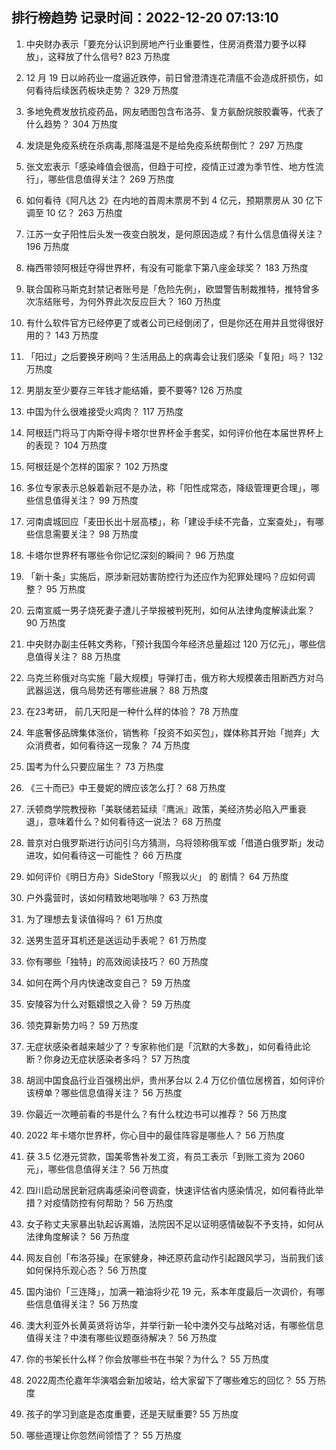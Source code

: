 
## 排行榜趋势 记录时间：2022-12-20 07:13:10
  
  1. 中央财办表示「要充分认识到房地产行业重要性，住房消费潜力要予以释放」，这释放了什么信号? 823 万热度
    
  2. 12 月 19 日以岭药业一度逼近跌停，前日曾澄清连花清瘟不会造成肝损伤，如何看待后续医药板块走势？ 329 万热度
    
  3. 多地免费发放抗疫药品，网友晒图包含布洛芬、复方氨酚烷胺胶囊等，代表了什么趋势？ 304 万热度
    
  4. 发烧是免疫系统在杀病毒,那降温是不是给免疫系统帮倒忙？ 297 万热度
    
  5. 张文宏表示「感染峰值会很高，但趋于可控，疫情正过渡为季节性、地方性流行」，哪些信息值得关注？ 269 万热度
    
  6. 如何看待《阿凡达 2》在内地的首周末票房不到 4 亿元，预期票房从 30 亿下调至 10 亿？ 263 万热度
    
  7. 江苏一女子阳性后头发一夜变白脱发，是何原因造成？有什么信息值得关注？ 196 万热度
    
  8. 梅西带领阿根廷夺得世界杯，有没有可能拿下第八座金球奖？ 183 万热度
    
  9. 联合国称马斯克封禁记者账号是「危险先例」，欧盟警告制裁推特，推特曾多次冻结账号，为何外界此次反应巨大？ 160 万热度
    
  10. 有什么软件官方已经停更了或者公司已经倒闭了，但是你还在用并且觉得很好用的？ 143 万热度
    
  11. 「阳过」之后要换牙刷吗？生活用品上的病毒会让我们感染「复阳」吗？ 132 万热度
    
  12. 男朋友至少要存三年钱才能结婚，要不要等? 126 万热度
    
  13. 中国为什么很难接受火鸡肉？ 117 万热度
    
  14. 阿根廷门将马丁内斯夺得卡塔尔世界杯金手套奖，如何评价他在本届世界杯上的表现？ 104 万热度
    
  15. 阿根廷是个怎样的国家？ 102 万热度
    
  16. 多位专家表示总躲着新冠不是办法，称「阳性成常态，降级管理更合理」，哪些信息值得关注？ 99 万热度
    
  17. 河南虞城回应「麦田长出十层高楼」，称「建设手续不完备，立案查处」，有哪些信息需要关注？ 98 万热度
    
  18. 卡塔尔世界杯有哪些令你记忆深刻的瞬间？ 96 万热度
    
  19. 「新十条」实施后，原涉新冠妨害防控行为还应作为犯罪处理吗？应如何调整？ 95 万热度
    
  20. 云南宣威一男子烧死妻子遭儿子举报被判死刑，如何从法律角度解读此案？ 90 万热度
    
  21. 中央财办副主任韩文秀称，「预计我国今年经济总量超过 120 万亿元」，哪些信息值得关注？ 88 万热度
    
  22. 乌克兰称俄对乌实施「最大规模」导弹打击，俄方称大规模袭击阻断西方对乌武器运送，俄乌局势还有哪些进展？ 88 万热度
    
  23. 在23考研， 前几天阳是一种什么样的体验？ 78 万热度
    
  24. 年底奢侈品牌集体涨价，销售称「投资不如买包」，媒体称其开始「抛弃」大众消费者，如何看待这一现象？ 74 万热度
    
  25. 国考为什么只要应届生？ 73 万热度
    
  26. 《三十而已》中王曼妮的牌应该怎么打？ 68 万热度
    
  27. 沃顿商学院教授称「美联储若延续『鹰派』政策，美经济势必陷入严重衰退」，意味着什么？如何看待这一说法？ 68 万热度
    
  28. 普京对白俄罗斯进行访问引乌方猜测，乌将领称俄军或「借道白俄罗斯」发动进攻，如何看待这一可能性？ 66 万热度
    
  29. 如何评价《明日方舟》SideStory「照我以火」 的 剧情？ 64 万热度
    
  30. 户外露营时，该如何精致地喝咖啡？ 63 万热度
    
  31. 为了理想去复读值得吗？ 61 万热度
    
  32. 送男生蓝牙耳机还是送运动手表呢？ 61 万热度
    
  33. 你有哪些「独特」的高效阅读技巧？ 60 万热度
    
  34. 如何在两个月内快速改变自己？ 59 万热度
    
  35. 安陵容为什么对甄嬛恨之入骨？ 59 万热度
    
  36. 领克算新势力吗？ 59 万热度
    
  37. 无症状感染者越来越少了？专家称他们是「沉默的大多数」，如何看待此论断？你身边无症状感染者多吗？ 57 万热度
    
  38. 胡润中国食品行业百强榜出炉，贵州茅台以 2.4 万亿价值位居榜首，如何评价该榜单？哪些信息值得关注？ 56 万热度
    
  39. 你最近一次睡前看的书是什么？有什么枕边书可以推荐？ 56 万热度
    
  40. 2022 年卡塔尔世界杯，你心目中的最佳阵容是哪些人？ 56 万热度
    
  41. 获 3.5 亿港元贷款，国美零售补发工资，有员工表示「到账工资为 2060 元」，哪些信息值得关注？ 56 万热度
    
  42. 四川启动居民新冠病毒感染问卷调查，快速评估省内感染情况，如何看待此举措？对疫情防控有何帮助？ 56 万热度
    
  43. 女子称丈夫家暴出轨起诉离婚，法院因不足以证明感情破裂不予支持，如何从法律角度解读？ 56 万热度
    
  44. 网友自创「布洛芬操」在家健身，神还原药盒动作引起跟风学习，当前我们该如何保持乐观心态？ 56 万热度
    
  45. 国内油价「三连降」，加满一箱油将少花 19 元，系本年度最后一次调价，有哪些信息值得关注？ 56 万热度
    
  46. 澳大利亚外长黄英贤将访华，并举行新一轮中澳外交与战略对话，有哪些信息值得关注？中澳有哪些议题亟待解决？ 56 万热度
    
  47. 你的书架长什么样？你会放哪些书在书架？为什么？ 55 万热度
    
  48. 2022周杰伦嘉年华演唱会新加坡站，给大家留下了哪些难忘的回忆？ 55 万热度
    
  49. 孩子的学习到底是态度重要，还是天赋重要? 55 万热度
    
  50. 哪些道理让你忽然间领悟了？ 55 万热度
    